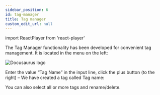 ```yaml
---
sidebar_position: 6
id: tag-manager
title: Tag manager
custom_edit_url: null
---
```

import ReactPlayer from 'react-player'

The Tag Manager functionality has been developed for convenient tag management. It is located in the menu on the left:

![Docusaurus logo](/img/eng/sw/tag-manager.png)

Enter the value “Tag Name” in the input line, click the plus button (to the right) – We have created a tag called Tag name:

<!-- ![Docusaurus logo](/img/eng/sw/tag-manager.png) -->

You can also select all or more tags and rename/delete.

